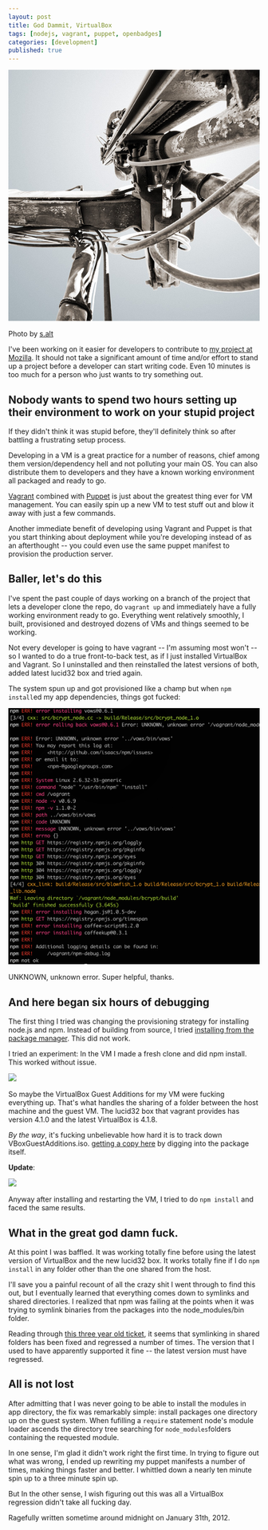 ```yaml
---
layout: post
title: God Dammit, VirtualBox
tags: [nodejs, vagrant, puppet, openbadges]
categories: [development]
published: true
---
```

<aside>
<img src="/assets/machine.jpg">
<p>Photo by <a href="http://www.flickr.com/photos/salz/">s.alt</a></p>
</aside>

I've been working on it easier for developers to contribute to
[my project at Mozilla](https://github.com/mozilla/openbadges). It should not
take a significant amount of time and/or effort to stand up a project before a
developer can start writing code. Even 10 minutes is too much for a person who
just wants to try something out.

## Nobody wants to spend two hours setting up their environment to work on your stupid project

If they didn't think it was stupid before, they'll definitely think so after
battling a frustrating setup process.

Developing in a VM is a great practice for a number of reasons, chief among
them version/dependency hell and not polluting your main OS. You can also
distribute them to developers and they have a known working environment all
packaged and ready to go.

[Vagrant](http://vagrantup.com/) combined with
[Puppet](http://puppetlabs.com/) is just about the greatest thing ever for VM
management. You can easily spin up a new VM to test stuff out and blow it away
with just a few commands.

Another immediate benefit of developing using Vagrant and Puppet is that you
start thinking about deployment while you're developing instead of as an
afterthought -- you could even use the same puppet manifest to provision the
production server.

## Baller, let's do this

I've spent the past couple of days working on a branch of the project that
lets a developer clone the repo, do `vagrant up` and immediately have a fully
working environment ready to go. Everything went relatively smoothly, I built,
provisioned and destroyed dozens of VMs and things seemed to be working.

Not every developer is going to have vagrant -- I'm assuming most won't -- so
I wanted to do a true front-to-back test, as if I just installed VirtualBox
and Vagrant. So I uninstalled and then reinstalled the latest versions of
both, added latest lucid32 box and tried again.

The system spun up and got provisioned like a champ but when `npm
install`ed my app dependencies, things got fucked:

<aside>
<img src="/assets/npm-fucked.png">
<p>UNKNOWN, unknown error. Super helpful, thanks.</p>
</aside>

## And here began six hours of debugging

The first thing I tried was changing the provisioning strategy for installing
node.js and npm. Instead of building from source, I tried
[installing from the package manager](https://github.com/joyent/node/wiki/Installing-Node.js-via-package-manager). This
did not work.

I tried an experiment: In the VM I made a fresh clone and did npm
install. This worked without issue.

<aside class='no-stretch'>
<img src=" http://cl.ly/1C2D0E3P1s3M0k1Z2t0g/Screen%20Shot%202012-01-31%20at%205.54.01%20PM.png">
</aside>
 
So maybe the VirtualBox Guest Additions for my VM were fucking everything
up. That's what handles the sharing of a folder between the host machine and
the guest VM. The lucid32 box that vagrant provides has version 4.1.0 and the
latest VirtualBox is 4.1.8.

*By the way*,  it's fucking unbelievable how hard it is to track down VBoxGuestAdditions.iso.
[getting a copy here](https://launchpad.net/ubuntu/+source/virtualbox-guest-additions-iso)
by digging into the package itself.

**Update**:
<aside class='no-stretch'>
<img src="http://cl.ly/2T3T1Q1P2J3K2x3W2c1y/Screen%20Shot%202012-01-31%20at%205.37.31%20PM.png">
</aside>

Anyway after installing and restarting the VM, I tried to do `npm install` and
faced the same results.

## What in the great god damn fuck.

At this point I was baffled. It was working totally fine before using the
latest version of VirtualBox and the new lucid32 box. It works totally fine if
I do `npm install` in any folder other than the one shared from the host.

I'll save you a painful recount of all the crazy shit I went through to find
this out, but I eventually learned that everything comes down to symlinks and
shared directories. I realized that npm was failing at the points when it was
trying to symlink binaries from the packages into the node_modules/bin folder.

Reading through
[this three year old ticket](https://www.virtualbox.org/ticket/818), it seems
that symlinking in shared folders has been fixed and regressed a number of
times. The version that I used to have apparently supported it fine -- the
latest version must have regressed.

## All is not lost

After admitting that I was never going to be able to install the modules in
app directory, the fix was remarkably simple: install packages one directory
up on the guest system. When fufilling a `require` statement node's module
loader ascends the directory tree searching for `node_modules`folders
containing the requested module.

In one sense, I'm glad it didn't work right the first time. In trying to
figure out what was wrong, I ended up rewriting my puppet manifests a number
of times, making things faster and better. I whittled down a nearly ten minute
spin up to a three minute spin up.

But In the other sense, I wish figuring out this was all a VirtualBox
regression didn't take all fucking day.

<footer>
Ragefully written sometime around midnight on January 31th, 2012.
</footer>
